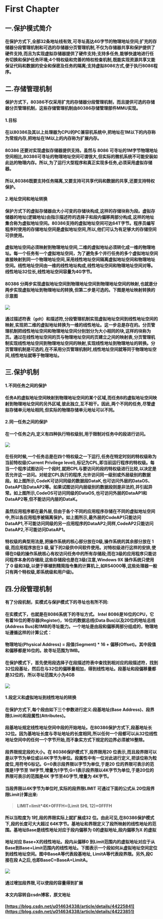 # First Chapter

## 一.**保护模式简介**

#### 在保护方式下,全部32条地址线有效,可寻址高达4G字节的物理地址空间;**扩充的存储器分段管理机制和可选的存储器分页管理机制**,不仅为存储器共享和保护提供了硬件支持,而且为实现虚拟存储器提供了硬件支持;支持多任务,能够快速地进行任务切换和保护任务环境;4个特权级和完善的特权检查机制,既能实现资源共享又能保证代码和数据的安全和保密及任务的隔离;支持虚拟8086方式,便于执行8086程序。

## 二.存储管理机制

#### 保护方式下，80386不仅采用扩充的存储器分段管理机制，而且提供可选的存储器分页管理机制，这些存储管理机制由80386存储管理部件MMU实现。

#### 1.目标

#### 在以80386及其以上处理器为CPU的PC兼容机系统中,把地址在1M以下的内存称为常规内存,把地址在1M以上的内存称为扩展内存。

#### 80386 还要对实现虚拟存储器提供支持。虽然与 8086 可寻址的1M字节物理地址空间相比,80386可寻址的物理地址空间可谓很大,但实际的微机系统不可能安装如此达的物理内存。所以,为了运行大型程序和真正实现多任务,必须采用虚拟存储器。

#### 所以,80386既要支持任务隔离,又要支持可共享代码和数据的共享,还要支持特权保护。

#### 2.地址空间和地址转换

#### 保护方式下的虚拟存储器由大小可变的存储块构成,这样的存储块称为段。虚拟存储器的地址\(逻辑地址\)由指示描述符的选择子和段内偏移两部分构成,这样的地址集合称为虚拟地址空间。80386支持的虚拟地址空间可达64T字节。程序员编写程序时使用的存储地址空间是虚拟地址空间,所以,他们可认为有足够大的存储空间可供使用。

#### 虚拟地址空间必须映射到物理地址空间,二维的虚拟地址必须转化成一维的物理地址。每一个任务有一个虚拟地址空间，为了避免多个并行任务的多个虚拟地址空间直接映射到同一个物理地址空间,采用线性地址空间隔离虚拟地址空间和物理地址空间。线性地址空间由一维的线性地址构成,线性地址空间和物理地址空间对等。线性地址32位长,线性地址空间容量为4G字节。

#### 80386 分两步实现虚拟地址空间到物理地址空间到物理地址空间的映射,也就是分两步实现虚拟地址到物理地址的转换,但第二步是可选的。下图是地址映射转换的示意图

#### ![](https://img-blog.csdn.net/20150312173704225)

#### 通过描述符表（gdt）和描述符,分段管理机制实现虚拟地址空间到线性地址空间的映射,实现把二维的虚拟地址转换为一维的线性地址。这一步总是存在的。分页管理机制把线性地址空间和物理地址空间分别划分为大小相同的块,这样的块称为页。通过在线性地址空间的页与物理地址空间的页建立之间的映射表,分页管理机制实现线性地址空间到物理地址空间的映射,实现线性地址到物理地址的转换。分页管理机制是可选的,在不采用分页管理机制时,线性地址空间就等同于物理地址空间,线性地址就等于物理地址。

## 三.保护机制

#### 1.不同任务之间的保护

#### 任务A的虚拟地址空间映射到物理地址空间的某个区域,而任务B的虚拟地址空间映射到物理地址空间的另外区域,彼此独立,互不相干。因此,两个不同的任务,尽管虚拟存储单元地址相同,但实际的物理存储单元地址可以不同。

#### 2.同一任务之间的保护

#### 在一个任务之内,定义有四种执行特权级别,用于限制对任务中的段进行访问。

![](https://img-blog.csdn.net/20150312174131094)

#### 在任何时候,一个任务总是在四个特权级之一下运行,任务在特定时刻的特权级称为当前特权级\(Current Privilege level\),标记为CPL,即当前运行程序的特权级。每当一个程序试图访问一个段时,就把CPL与要访问的段的特权级进行比较,以决定是否允许这一访问。对给定CPL执行的程序,允许访问同一级别或外层级别的数据段。如上图所示,CodeK可访问同级的数据段DataK,也可访问外层的DataOS、DataAP1及DataAP2等。如果试图访问内层级别的数据段则是非法的,并引起异常。如上图所示,CodeOS可访问同级的DataOS,也可访问外层的DataAP1和DataAP2等,但不能访问内层的DataK。

#### 虽然应用程序都在最外层,但由于各个不同的应用程序存储在不同的虚拟地址空间中,所以各应用程序被隔离保护。如上图所示,最外层的CodeAP1只能访问DataAP1,不可能访问同级的另一应用程序的DataAP2;同样,CodeAP2只能访问DataAP2,不可能访问DataAP1。

#### 特权级的典型用法是,把操作系统的核心部分放在0级,操作系统的其余部分放在 1级,而应用程序放在3 级,留下的2级供中间软件使用。对特权级进行这样的安排,使得在0级的操作系统核心有权访问任务中的所有存储段;而在3级的应用程序只能访问程序本身的存储段,这些存储段也是在3级\(注意,Windows 9X 操作系统只使用了 0 级和3级,以便于移植到精简指令集的计算机上,如RS4000等,这些处理器一般只有两个特权级,即系统级和用户级\)。

## 四.分段管理机制

#### 有了分段机制，实模式与保护模式下的寻址也有所不同:

#### 在实模式下，也就是在8086系统下的寻址方式。 Intel 8086是16位的CPU，它有着16位的寄存器\(Register\)，16位的数据总线\(Data Bus\)以及20位的地址总线\(Address Bus\)和1MB的寻址能力。一个地址是由段和偏移两部分组成的，物理地址遵循这样的计算公式：

#### 物理地址\(Physical Address\) = 段值\(Segment\) \* 16 + 偏移\(Offset\)。其中段值和偏移都是16位的。故寻址范围为1MB。

#### 在保护模式下，首先使用段选择子在段描述符表中查找到相对应的段描述符，找到32位段基址，然后在与32位的偏移量相加，得到线性地址。段基址和段偏移量都是32位的，所以寻址范围大小为4GB

![](https://img-blog.csdn.net/20150312203106009)

#### 1.段定义和虚拟地址到线性地址的转换

#### 在保护方式下,每个段由如下三个参数进行定义:段基地址\(Base Address\)、段界限\(Limit\)和段属性\(Attributes\)。

#### 段基地址规定线性地址空间中段的开始地址。在80386保护方式下,段基地址长 32位。因为基地址长度与寻址地址的长度相同,所以任何一个段都可以从32位线性地址空间中的任何一个字节开始,而不象实方式下规定的边界必须被16整除。

#### 段界限规定段的大小。在 80386保护模式下,段界限用20 位表示,而且段界限可以是以字节为单位或以4K字节为单位。段属性中有一位对此进行定义,把该位称为粒度位,用符号G标记。G=0表示段界限以字节为单位,于是20 位的界限可表示的范围是1字节至 1M字节,增量为1字节;G=1表示段界限以4K字节为单位,于是20位的界限可表示的范围是4K 字节至4G字节,增量为 4K字节。

#### 当段界限以4K字节为单位时,实际的段界限LIMIT 可通过下面的公式从 20位段界限Limit计算出来:

> #### LIMIT=limit\*4K+0FFFH=\(Limit SHL 12\)+0FFFH

#### 所以当粒度为 1时,段的界限实际上就扩展成32 位。由此可见,在80386保护模式下,段的长度可大大超过 64K字节。基地址和界限定义了段所映射的线性地址的范围。基地址Base是线性地址对应于段内偏移为 0的虚拟地址,段内偏移为X 的虚拟

#### 地址对应 Base+X的线性地址。段内从偏移0 到Limit范围内的虚拟地址对应于从 Base到Base+Limit范围内的线性地址。下图表示一个段如何从虚拟地址空间定位到线性地址空间。图中BaseA等代表段基地址, LimitA等代表段界限。另外,段C 接在段 A之后,也即BaseC=BaseA+LimitA。

![](https://img-blog.csdn.net/20150312174412211)

#### 通过增加段界限,可以使段的容量得到扩展

#### 

#### 本文内容转自csdn博客，原文地址

#### [https://blog.csdn.net/u014634338/article/details/44225841](https://blog.csdn.net/u014634338/article/details/44223851)



